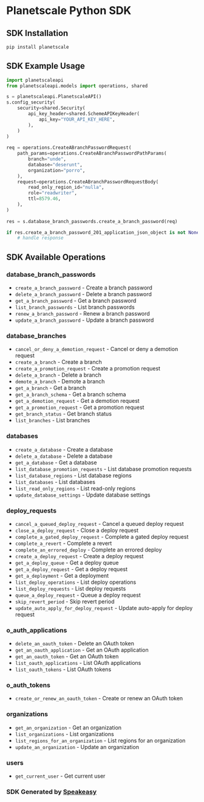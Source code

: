 # Planetscale Python SDK

<!-- Start SDK Installation -->
## SDK Installation

```bash
pip install planetscale
```
<!-- End SDK Installation -->

## SDK Example Usage
<!-- Start SDK Example Usage -->
```python
import planetscaleapi
from planetscaleapi.models import operations, shared

s = planetscaleapi.PlanetscaleAPI()
s.config_security(
    security=shared.Security(
        api_key_header=shared.SchemeAPIKeyHeader(
            api_key="YOUR_API_KEY_HERE",
        ),
    )
)
   
req = operations.CreateABranchPasswordRequest(
    path_params=operations.CreateABranchPasswordPathParams(
        branch="unde",
        database="deserunt",
        organization="porro",
    ),
    request=operations.CreateABranchPasswordRequestBody(
        read_only_region_id="nulla",
        role="readwriter",
        ttl=8579.46,
    ),
)
    
res = s.database_branch_passwords.create_a_branch_password(req)

if res.create_a_branch_password_201_application_json_object is not None:
    # handle response
```
<!-- End SDK Example Usage -->

<!-- Start SDK Available Operations -->
## SDK Available Operations


### database_branch_passwords

* `create_a_branch_password` - Create a branch password
* `delete_a_branch_password` - Delete a branch password
* `get_a_branch_password` - Get a branch password
* `list_branch_passwords` - List branch passwords
* `renew_a_branch_password` - Renew a branch password
* `update_a_branch_password` - Update a branch password

### database_branches

* `cancel_or_deny_a_demotion_request` - Cancel or deny a demotion request
* `create_a_branch` - Create a branch
* `create_a_promotion_request` - Create a promotion request
* `delete_a_branch` - Delete a branch
* `demote_a_branch` - Demote a branch
* `get_a_branch` - Get a branch
* `get_a_branch_schema` - Get a branch schema
* `get_a_demotion_request` - Get a demotion request
* `get_a_promotion_request` - Get a promotion request
* `get_branch_status` - Get branch status
* `list_branches` - List branches

### databases

* `create_a_database` - Create a database
* `delete_a_database` - Delete a database
* `get_a_database` - Get a database
* `list_database_promotion_requests` - List database promotion requests
* `list_database_regions` - List database regions
* `list_databases` - List databases
* `list_read_only_regions` - List read-only regions
* `update_database_settings` - Update database settings

### deploy_requests

* `cancel_a_queued_deploy_request` - Cancel a queued deploy request
* `close_a_deploy_request` - Close a deploy request
* `complete_a_gated_deploy_request` - Complete a gated deploy request
* `complete_a_revert` - Complete a revert
* `complete_an_errored_deploy` - Complete an errored deploy
* `create_a_deploy_request` - Create a deploy request
* `get_a_deploy_queue` - Get a deploy queue
* `get_a_deploy_request` - Get a deploy request
* `get_a_deployment` - Get a deployment
* `list_deploy_operations` - List deploy operations
* `list_deploy_requests` - List deploy requests
* `queue_a_deploy_request` - Queue a deploy request
* `skip_revert_period` - Skip revert period
* `update_auto_apply_for_deploy_request` - Update auto-apply for deploy request

### o_auth_applications

* `delete_an_oauth_token` - Delete an OAuth token
* `get_an_oauth_application` - Get an OAuth application
* `get_an_oauth_token` - Get an OAuth token
* `list_oauth_applications` - List OAuth applications
* `list_oauth_tokens` - List OAuth tokens

### o_auth_tokens

* `create_or_renew_an_oauth_token` - Create or renew an OAuth token

### organizations

* `get_an_organization` - Get an organization
* `list_organizations` - List organizations
* `list_regions_for_an_organization` - List regions for an organization
* `update_an_organization` - Update an organization

### users

* `get_current_user` - Get current user
<!-- End SDK Available Operations -->

### SDK Generated by [Speakeasy](https://docs.speakeasyapi.dev/docs/using-speakeasy/client-sdks)
